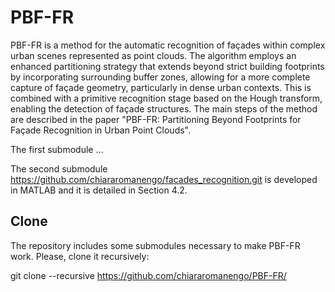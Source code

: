 # PBF-FR

PBF-FR is a method for the automatic recognition of façades within complex urban scenes represented as point clouds. The algorithm employs an enhanced partitioning strategy that extends beyond strict building footprints by incorporating surrounding buffer zones, allowing for a more complete capture of façade geometry, particularly in dense urban contexts. This is combined with a primitive recognition stage based on the Hough transform, enabling the detection of façade structures. The main steps of the method are described in the paper "PBF-FR: Partitioning Beyond Footprints for Façade Recognition in Urban Point Clouds".

The first submodule ...

The second submodule https://github.com/chiararomanengo/facades_recognition.git is developed in MATLAB and it is detailed in Section 4.2.

## Clone

The repository includes some submodules necessary to make PBF-FR work. Please, clone it recursively:

git clone --recursive https://github.com/chiararomanengo/PBF-FR/
